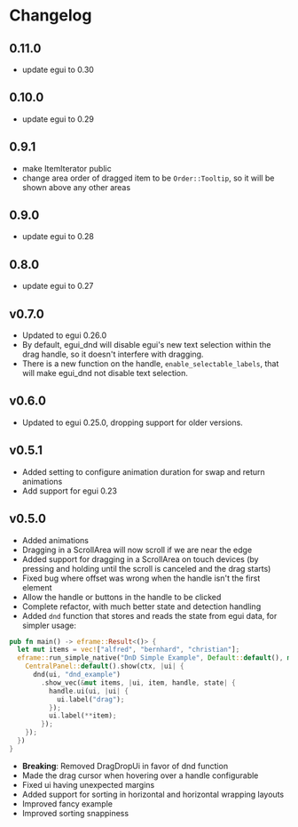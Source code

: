 # Changelog

## 0.11.0

- update egui to 0.30

## 0.10.0

- update egui to 0.29

## 0.9.1

- make ItemIterator public
- change area order of dragged item to be `Order::Tooltip`, so it will be shown above any other areas

## 0.9.0

- update egui to 0.28

## 0.8.0

- update egui to 0.27

## v0.7.0

- Updated to egui 0.26.0
- By default, egui_dnd will disable egui's new text selection within the drag handle, so it doesn't interfere
  with dragging.
- There is a new function on the handle, `enable_selectable_labels`, that will make egui_dnd not disable text selection.

## v0.6.0

- Updated to egui 0.25.0, dropping support for older versions.

## v0.5.1

- Added setting to configure animation duration for swap and return animations
- Add support for egui 0.23

## v0.5.0

- Added animations
- Dragging in a ScrollArea will now scroll if we are near the edge
- Added support for dragging in a ScrollArea on touch devices (by pressing and holding until the scroll is canceled and
  the drag starts)
- Fixed bug where offset was wrong when the handle isn't the first element
- Allow the handle or buttons in the handle to be clicked
- Complete refactor, with much better state and detection handling
- Added `dnd` function that stores and reads the state from egui data, for simpler usage:

```rust
pub fn main() -> eframe::Result<()> {
  let mut items = vec!["alfred", "bernhard", "christian"];
  eframe::run_simple_native("DnD Simple Example", Default::default(), move |ctx, _frame| {
    CentralPanel::default().show(ctx, |ui| {
      dnd(ui, "dnd_example")
        .show_vec(&mut items, |ui, item, handle, state| {
          handle.ui(ui, |ui| {
            ui.label("drag");
          });
          ui.label(**item);
        });
    });
  })
}
```

- **Breaking**: Removed DragDropUi in favor of dnd function
- Made the drag cursor when hovering over a handle configurable
- Fixed ui having unexpected margins
- Added support for sorting in horizontal and horizontal wrapping layouts
- Improved fancy example
- Improved sorting snappiness
